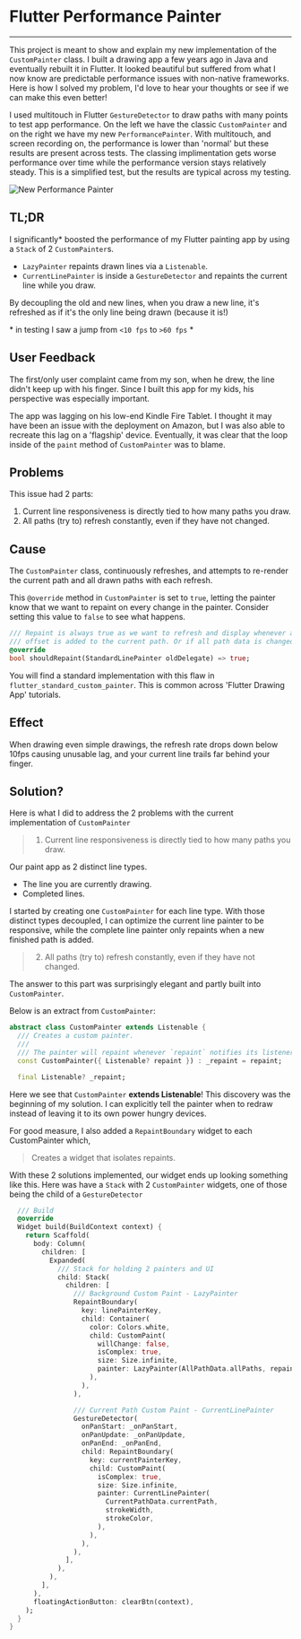 
# Flutter Performance Painter

---

This project is meant to show and explain my new implementation of the `CustomPainter` class.
I built a drawing app a few years ago in Java and eventually rebuilt it in Flutter. It looked beautiful but suffered from what I now know are predictable performance issues with non-native frameworks. Here is how I solved my problem, I'd love to hear your thoughts or see if we can make this even better!

I used multitouch in Flutter `GestureDetector` to draw paths with many points to test app performance. On the left we have the classic `CustomPainter` and on the right we have my new `PerformancePainter`. With multitouch, and screen recording on, the performance is lower than 'normal' but these results are present across tests. The classing implimentation gets worse performance over time while the performance version stays relatively steady. This is a simplified test, but the results are typical across my testing.

![New Performance Painter](https://github.com/lalondeph/flutter_performance_painter/assets/56025884/68301e88-25a2-4c1a-9a1f-8bef14fd0f98)

## TL;DR

I significantly\* boosted the performance of my Flutter painting app by using a `Stack` of 2 `CustomPainter`s.
 
- `LazyPainter` repaints drawn lines via a `Listenable`.
- `CurrentLinePainter` is inside a `GestureDetector` and repaints the current line while you draw. 

By decoupling the old and new lines, when you draw a new line, it's refreshed as if it's the only line being drawn (because it is!)

\* in testing I saw a jump from `<10 fps` to `>60 fps` \*

## User Feedback

The first/only user complaint came from my son, when he drew, the line didn't keep up with his finger. Since I built this app for my kids, his perspective was especially important.

The app was lagging on his low-end Kindle Fire Tablet. I thought it may have been an issue with the deployment on Amazon, but I was also able to recreate this lag on a 'flagship' device. Eventually, it was clear that the loop inside of the `paint` method of `CustomPainter` was to blame.

## Problems

This issue had 2 parts:

1. Current line responsiveness is directly tied to how many paths you draw. 
2. All paths (try to) refresh constantly, even if they have not changed.

## Cause

The `CustomPainter` class, continuously refreshes, and attempts to re-render the current path and all drawn paths with each refresh.

This `@override` method in `CustomPainter` is set to `true`, letting the painter know that we want to repaint on every change in the painter.
Consider setting this value to `false` to see what happens. 

```dart
/// Repaint is always true as we want to refresh and display whenever a new
/// offset is added to the current path. Or if all path data is changed.
@override
bool shouldRepaint(StandardLinePainter oldDelegate) => true;
```

You will find a standard implementation with this flaw in `flutter_standard_custom_painter`. This is common across 'Flutter Drawing App' tutorials.

## Effect

When drawing even simple drawings, the refresh rate drops down below 10fps causing unusable lag, and your current line trails far behind your finger. 

## Solution?

Here is what I did to address the 2 problems with the current implementation of `CustomPainter`

> 1. Current line responsiveness is directly tied to how many paths you draw.

Our paint app as 2 distinct line types. 
- The line you are currently drawing.
- Completed lines.

I started by creating one `CustomPainter` for each line type. With those distinct types decoupled, I can optimize the current line painter to be responsive, while the complete line painter only repaints when a new finished path is added.

> 2. All paths (try to) refresh constantly, even if they have not changed. 

The answer to this part was surprisingly elegant and partly built into `CustomPainter`.

Below is an extract from `CustomPainter`:

```dart
abstract class CustomPainter extends Listenable {
  /// Creates a custom painter.
  ///
  /// The painter will repaint whenever `repaint` notifies its listeners.
  const CustomPainter({ Listenable? repaint }) : _repaint = repaint;

  final Listenable? _repaint;
```

Here we see that `CustomPainter` **extends Listenable**! This discovery was the beginning of my solution. I can explicitly tell the painter when to redraw instead of leaving it to its own power hungry devices.

For good measure, I also added a `RepaintBoundary` widget to each CustomPainter which,

> Creates a widget that isolates repaints.

With these 2 solutions implemented, our widget ends up looking something like this. Here was have a `Stack` with 2 `CustomPainter` widgets, one of those being the child of a `GestureDetector`

```dart
  /// Build
  @override
  Widget build(BuildContext context) {
    return Scaffold(
      body: Column(
        children: [
          Expanded(
            /// Stack for holding 2 painters and UI
            child: Stack(
              children: [
                /// Background Custom Paint - LazyPainter
                RepaintBoundary(
                  key: linePainterKey,
                  child: Container(
                    color: Colors.white,
                    child: CustomPaint(
                      willChange: false,
                      isComplex: true,
                      size: Size.infinite,
                      painter: LazyPainter(AllPathData.allPaths, repaintListener),
                    ),
                  ),
                ),

                /// Current Path Custom Paint - CurrentLinePainter
                GestureDetector(
                  onPanStart: _onPanStart,
                  onPanUpdate: _onPanUpdate,
                  onPanEnd: _onPanEnd,
                  child: RepaintBoundary(
                    key: currentPainterKey,
                    child: CustomPaint(
                      isComplex: true,
                      size: Size.infinite,
                      painter: CurrentLinePainter(
                        CurrentPathData.currentPath,
                        strokeWidth,
                        strokeColor,
                      ),
                    ),
                  ),
                ),
              ],
            ),
          ),
        ],
      ),
      floatingActionButton: clearBtn(context),
    );
  }
}
``` 
